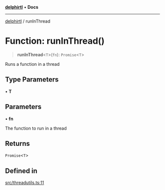 [**delphirtl**](../README.md) • **Docs**

***

[delphirtl](../globals.md) / runInThread

# Function: runInThread()

> **runInThread**\<`T`\>(`fn`): `Promise`\<`T`\>

Runs a function in a thread

## Type Parameters

• **T**

## Parameters

• **fn**

The function to run in a thread

## Returns

`Promise`\<`T`\>

## Defined in

[src/threadutils.ts:11](https://github.com/chuacw/delphirtl/blob/7ea4891110a48e6aa35744474c09ae59d2a501a7/src/threadutils.ts#L11)
